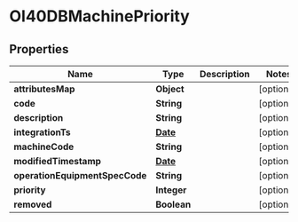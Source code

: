 
# OI40DBMachinePriority

## Properties
Name | Type | Description | Notes
------------ | ------------- | ------------- | -------------
**attributesMap** | **Object** |  |  [optional]
**code** | **String** |  |  [optional]
**description** | **String** |  |  [optional]
**integrationTs** | [**Date**](Date.md) |  |  [optional]
**machineCode** | **String** |  |  [optional]
**modifiedTimestamp** | [**Date**](Date.md) |  |  [optional]
**operationEquipmentSpecCode** | **String** |  |  [optional]
**priority** | **Integer** |  |  [optional]
**removed** | **Boolean** |  |  [optional]



